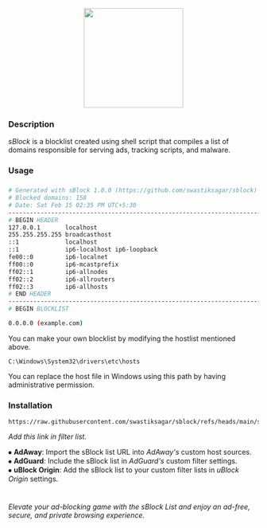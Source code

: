 <div align="middle">
<img height="200" src="https://i.postimg.cc/T180Bn0z/s-Block-3.png" />
</div>
<div align="left"> <h3>Description</h3></div>
<h><p align="left"> 

*sBlock* is a blocklist created using shell script that compiles a list of domains responsible for serving ads, tracking scripts, and malware.</p></h>
<div align="left"> <h3>Usage</h3></div>

### 
    
```bash
# Generated with sBlock 1.0.0 (https://github.com/swastiksagar/sblock)
# Blocked domains: 158
# Date: Sat Feb 15 02:35 PM UTC+5:30
-----------------------------------------------------------------------
# BEGIN HEADER
127.0.0.1       localhost 
255.255.255.255 broadcasthost
::1             localhost 
::1             ip6-localhost ip6-loopback
fe00::0         ip6-localnet
ff00::0         ip6-mcastprefix
ff02::1         ip6-allnodes
ff02::2         ip6-allrouters
ff02::3         ip6-allhosts
# END HEADER
-----------------------------------------------------------------------
# BEGIN BLOCKLIST

0.0.0.0 (example.com)
```
You can make your own blocklist by modifying the hostlist mentioned above.<br>

```
C:\Windows\System32\drivers\etc\hosts
```
You can replace the host file in Windows using this path by having administrative permission.<br>
<div align="left"> <h3>Installation</h3></div>


```
https://raw.githubusercontent.com/swastiksagar/sblock/refs/heads/main/sblock.txt 
```
*Add this link in filter list.*<br>

⦁ **AdAway**: Import the sBlock list URL into *AdAway's* custom host sources.<br>
⦁ **AdGuard**: Include the sBlock list in *AdGuard's* custom filter settings.<br>
⦁ **uBlock Origin**: Add the sBlock list to your custom filter lists in *uBlock Origin* settings.<br>
</h>
#
*Elevate your ad-blocking game with the sBlock List and enjoy an ad-free, secure, and private browsing experience.*
</div>

